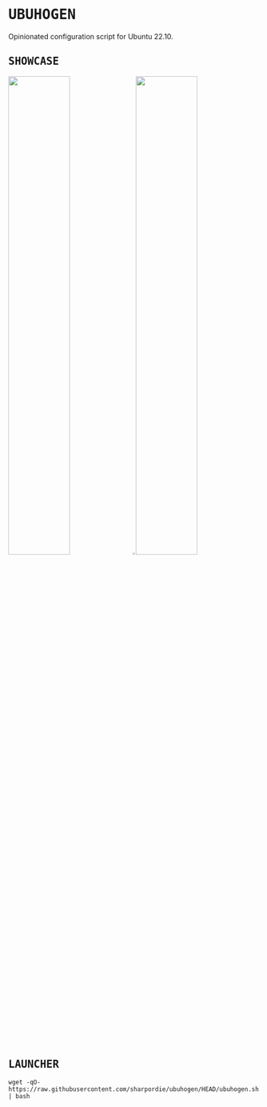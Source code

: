 # <samp>UBUHOGEN</samp>

Opinionated configuration script for Ubuntu 22.10.

## <samp>SHOWCASE</samp>

<samp><img src="https://fakeimg.pl/852x480/273445/fff/?text=‏‏‎ ‎" width="49.5%"/><img src="https://upload.wikimedia.org/wikipedia/commons/c/ca/1x1.png" width="1%"/><img src="https://fakeimg.pl/852x480/273445/fff/?text=‏‏‎ ‎" width="49.5%"/></samp>

## <samp>LAUNCHER</samp>

```shell
wget -qO- https://raw.githubusercontent.com/sharpordie/ubuhogen/HEAD/ubuhogen.sh | bash
```

